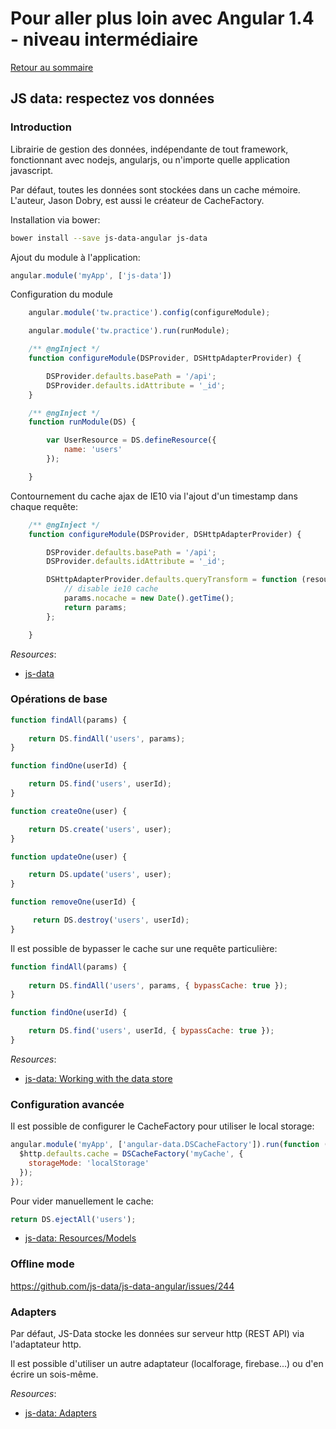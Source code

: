 # Pour aller plus loin avec Angular 1.4 - niveau intermédiaire

[Retour au sommaire](02.00.angular-intermediate.documentation-fr.md)

## JS data: respectez vos données

### Introduction

Librairie de gestion des données, indépendante de tout framework, fonctionnant avec nodejs, angularjs, ou n'importe quelle application javascript.

Par défaut, toutes les données sont stockées dans un cache mémoire. L'auteur, Jason Dobry, est aussi le créateur de CacheFactory. 

Installation via bower:

``` bash
bower install --save js-data-angular js-data
```

Ajout du module à l'application:
``` js
angular.module('myApp', ['js-data'])
```

Configuration du module
``` js
    angular.module('tw.practice').config(configureModule);

    angular.module('tw.practice').run(runModule);

    /** @ngInject */
    function configureModule(DSProvider, DSHttpAdapterProvider) {

        DSProvider.defaults.basePath = '/api';
        DSProvider.defaults.idAttribute = '_id';
    }

    /** @ngInject */
    function runModule(DS) {

        var UserResource = DS.defineResource({
            name: 'users'
        });

    }
```

Contournement du cache ajax de IE10 via l'ajout d'un timestamp dans chaque requête:

``` js
    /** @ngInject */
    function configureModule(DSProvider, DSHttpAdapterProvider) {

        DSProvider.defaults.basePath = '/api';
        DSProvider.defaults.idAttribute = '_id';

        DSHttpAdapterProvider.defaults.queryTransform = function (resource, params) {
            // disable ie10 cache
            params.nocache = new Date().getTime();
            return params;
        };

    }
```

*Resources*:

* [js-data](http://www.js-data.io)

### Opérations de base

``` js
function findAll(params) {
            
    return DS.findAll('users', params);
}

function findOne(userId) {

    return DS.find('users', userId);
}

function createOne(user) {

    return DS.create('users', user);
}

function updateOne(user) {

    return DS.update('users', user);
}

function removeOne(userId) {

     return DS.destroy('users', userId);
}
```

Il est possible de bypasser le cache sur une requête particulière:

``` js
function findAll(params) {
            
    return DS.findAll('users', params, { bypassCache: true });
}

function findOne(userId) {

    return DS.find('users', userId, { bypassCache: true });
}

```

*Resources*:

* [js-data: Working with the data store](http://www.js-data.io/v2.8/docs/working-with-the-data-store)


### Configuration avancée

Il est possible de configurer le CacheFactory pour utiliser le local storage:

``` js
angular.module('myApp', ['angular-data.DSCacheFactory']).run(function ($http) {
  $http.defaults.cache = DSCacheFactory('myCache', {
    storageMode: 'localStorage'
  });
});
```
Pour vider manuellement le cache:
``` js
return DS.ejectAll('users');
```

* [js-data: Resources/Models](http://www.js-data.io/docs/resources)

### Offline mode

https://github.com/js-data/js-data-angular/issues/244

### Adapters

Par défaut, JS-Data stocke les données sur serveur http (REST API) via l'adaptateur http.

Il est possible d'utiliser un autre adaptateur (localforage, firebase...) ou d'en écrire un sois-même.

*Resources*:

* [js-data: Adapters](http://www.js-data.io/docs/working-with-adapters)


